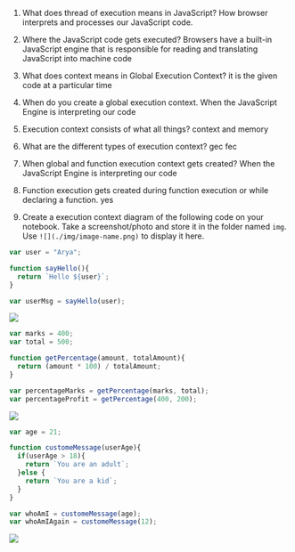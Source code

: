 1. What does thread of execution means in JavaScript?
How browser interprets and processes our JavaScript code.
2. Where the JavaScript code gets executed?
Browsers have a built-in JavaScript engine that is responsible for reading and translating JavaScript into machine code
3. What does context means in Global Execution Context?
it is the given code at a particular time
4. When do you create a global execution context.
When the JavaScript Engine is interpreting our code
5. Execution context consists of what all things?
context and memory
6. What are the different types of execution context?
gec fec
7. When global and function execution context gets created?
When the JavaScript Engine is interpreting our code
8. Function execution gets created during function execution or while declaring a function.
yes

9. Create a execution context diagram of the following code on your notebook. Take a screenshot/photo and store it in the folder named `img`. Use `![](./img/image-name.png)` to display it here.



```js
var user = "Arya";

function sayHello(){
  return `Hello ${user}`;
}

var userMsg = sayHello(user);
```

<!-- Put your image here -->

![](./img/image-name.jpg)



```js
var marks = 400;
var total = 500;

function getPercentage(amount, totalAmount){
  return (amount * 100) / totalAmount;
}

var percentageMarks = getPercentage(marks, total);
var percentageProfit = getPercentage(400, 200);
```

<!-- Put your image here -->

![](./img/image-name.jpg)



```js
var age = 21;

function customeMessage(userAge){
  if(userAge > 18){
    return `You are an adult`;
  }else {
    return `You are a kid`;
  }
}

var whoAmI = customeMessage(age);
var whoAmIAgain = customeMessage(12);
```

<!-- Put your image here -->

![](./img/image-name.jpg)